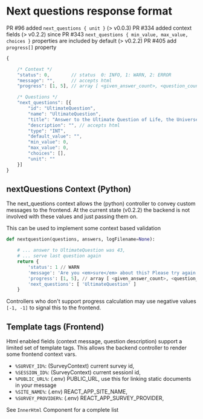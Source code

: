 # Next questions response format

PR #96 added `next_questions { unit }` (> v0.0.3)
PR #334 added context fields (> v0.2.2)
since PR #343 `next_questions { min_value, max_value, choices }` properties are included by default (> v0.2.2)
PR #405 add `progress[]` property

```javascript
{

    /* Context */
    "status": 0,        // status  0: INFO, 1: WARN, 2: ERROR
    "message": "",      // accepts html
    "progress": [1, 5], // array [ <given_answer_count>, <question_count> ]

    /* Questions */
    "next_questions": [{
        "id": "UltimateQuestion",
        "name": "UltimateQuestion",
        "title": "Answer to the Ultimate Question of Life, the Universe, and Everything",
        "description": "", // accepts html
        "type": "INT",
        "default_value": "",
        "min_value": 0,
        "max_value": 0,
        "choices": [],
        "unit": ""
    }]
}
```

## nextQuestions Context (Python)

The next_questions context allows the (python) controller to convey custom messages to the frontend.
At the current state (v0.2.2) the backend is not involved with these values and just passing them on.

This can be used to implement some context based validation

```python
def nextquestion(questions, answers, logFilename=None):

    # ... answer to UltimateQuestion was 43,
    # ... serve last question again
    return {
        'status': 1 // WARN
        'message': 'Are you <em>sure</em> about this? Please try again.'
        'progress': [1, 5], // array [ <given_answer_count>, <question_count> ]
        'next_questions': [ 'UltimateQuestion' ]
    }

```

Controllers who don't support progress calculation may use negative values `[-1, -1]` to signal this to the frontend.

## Template tags (Frontend)

Html enabled fields (context message, question description) support a limited set of template tags.
This allows the backend controller to render some frontend context vars.

* `%SURVEY_ID%`: (SurveyContext) current survey id,
* `%SESSION_ID%`: (SurveyContext) current sessionI id,
* `%PUBLIC_URL%`: (.env) PUBLIC_URL, use this for linking static documents in your message
* `%SITE_NAME%`:  (.env) REACT_APP_SITE_NAME,
* `%SURVEY_PROVIDER%`: (.env) REACT_APP_SURVEY_PROVIDER,

See `InnerHtml` Component for a complete list
